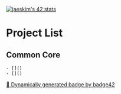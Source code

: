 [![jaeskim's 42 stats](https://badge42.herokuapp.com/api/stats/floogman?privacyName=true&privacyEmail=true)](https://github.com/JaeSeoKim/badge42)

# Project List
## Common Core
    - []()
    - []()

[🚀 Dynamically generated badge by badge42](https://github.com/JaeSeoKim/badge42)
